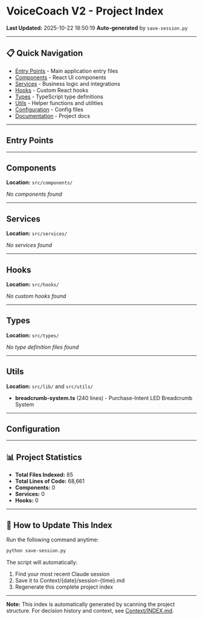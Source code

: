 # VoiceCoach V2 - Project Index

**Last Updated:** 2025-10-22 18:50:19
**Auto-generated** by `save-session.py`

---

## 📋 Quick Navigation

- [Entry Points](#entry-points) - Main application entry files
- [Components](#components) - React UI components
- [Services](#services) - Business logic and integrations
- [Hooks](#hooks) - Custom React hooks
- [Types](#types) - TypeScript type definitions
- [Utils](#utils) - Helper functions and utilities
- [Configuration](#configuration) - Config files
- [Documentation](#documentation) - Project docs

---

## Entry Points


---

## Components

**Location:** `src/components/`

*No components found*

---

## Services

**Location:** `src/services/`

*No services found*

---

## Hooks

**Location:** `src/hooks/`

*No custom hooks found*

---

## Types

**Location:** `src/types/`

*No type definition files found*

---

## Utils

**Location:** `src/lib/` and `src/utils/`

- **breadcrumb-system.ts** (240 lines) - Purchase-Intent LED Breadcrumb System

---

## Configuration


---

## 📊 Project Statistics

- **Total Files Indexed:** 85
- **Total Lines of Code:** 68,661
- **Components:** 0
- **Services:** 0
- **Hooks:** 0

---

## 🔄 How to Update This Index

Run the following command anytime:

```bash
python save-session.py
```

The script will automatically:
1. Find your most recent Claude session
2. Save it to Context/{date}/session-{time}.md
3. Regenerate this complete project index

---

**Note:** This index is automatically generated by scanning the project structure. For decision history and context, see [Context/INDEX.md](Context/INDEX.md).

